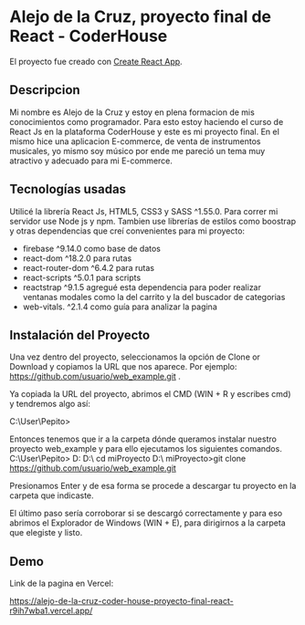 # Alejo de la Cruz, proyecto final de React - CoderHouse

El proyecto fue creado con [Create React App](https://github.com/facebook/create-react-app).


## Descripcion

Mi nombre es Alejo de la Cruz y estoy en plena formacion de mis conocimientos como programador. Para esto estoy haciendo el curso de React Js en la plataforma CoderHouse y este es mi proyecto final.
En el mismo hice una aplicacion E-commerce, de venta de instrumentos musicales, yo mismo soy músico por ende me pareció un tema muy atractivo y adecuado para mi E-commerce.


## Tecnologías usadas

Utilicé la librería React Js, HTML5, CSS3 y SASS ^1.55.0. Para correr mi servidor use Node js y npm. Tambien use librerías de estilos como boostrap y otras dependencias que creí convenientes para mi proyecto: 
* firebase ^9.14.0 como base de datos
* react-dom ^18.2.0 para rutas
* react-router-dom ^6.4.2 para rutas
* react-scripts ^5.0.1 para scripts
* reactstrap ^9.1.5 agregué esta dependencia para poder realizar ventanas modales como la del carrito y la del buscador de
categorias
* web-vitals. ^2.1.4 como guía para analizar la pagina


## Instalación del Proyecto

Una vez dentro del proyecto, seleccionamos la opción de Clone or Download y copiamos la URL que nos aparece. Por ejemplo: https://github.com/usuario/web_example.git .

Ya copiada la URL del proyecto, abrimos el CMD (WIN + R y escribes cmd) y tendremos algo así:

C:\User\Pepito>

Entonces tenemos que ir a la carpeta dónde queramos instalar nuestro proyecto web_example y para ello ejecutamos los siguientes comandos.
C:\User\Pepito> D:
D:\ cd miProyecto
D:\ miProyecto>git clone https://github.com/usuario/web_example.git

Presionamos Enter y de esa forma se procede a descargar tu proyecto en la carpeta que indicaste.

El último paso sería corroborar si se descargó correctamente y para eso abrimos el Explorador de Windows (WIN + E), para dirigirnos a la carpeta que elegiste y listo.

## Demo 

Link de la pagina en Vercel:

https://alejo-de-la-cruz-coder-house-proyecto-final-react-r9ih7wba1.vercel.app/

